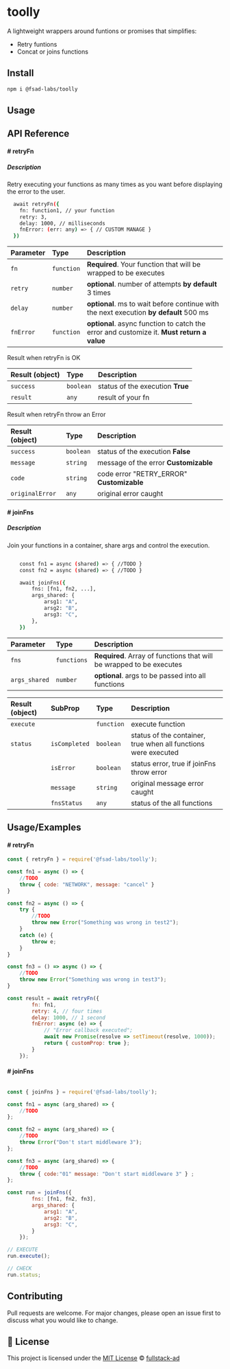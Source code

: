 # toolly

A lightweight wrappers around funtions or promises that simplifies:
- Retry funtions
- Concat or joins functions 

## Install

```bash
npm i @fsad-labs/toolly
```
## Usage
## API Reference

#### # retryFn

##### Description

Retry executing your functions as many times as you want before displaying the error to the user.

```bash
  await retryFn({
    fn: function1, // your function
    retry: 3,
    delay: 1000, // milliseconds
    fnError: (err: any) => { // CUSTOM MANAGE }
  })
```

| Parameter | Type     | Description                |
| :-------- | :------- | :------------------------- |
| `fn` | `function` | **Required**. Your function that will be wrapped to be executes |
| `retry` | `number` | **optional**. number of attempts **by default** 3 times |
| `delay` | `number` | **optional**. ms to wait before continue with the next execution  **by default** 500 ms|
| `fnError` | `function` | **optional**. async function to catch the error and customize it. **Must return a value** |

Result when retryFn is OK

| Result (object) | Type     | Description                |
| :-------- | :------- | :------------------------- |
|`success`|`boolean`| status of the execution **True**
|`result`|`any`| result of your fn

Result when retryFn throw an Error

| Result (object) | Type     | Description                |
| :-------- | :------- | :------------------------- |
|`success`|`boolean`| status of the execution **False**
|`message`|`string`| message of the error **Customizable**
|`code`|`string`| code error "RETRY_ERROR" **Customizable**
|`originalError`|`any`| original error caught

#### # joinFns

##### Description

Join your functions in a container, share args and control the execution.

```bash

    const fn1 = async (shared) => { //TODO }
    const fn2 = async (shared) => { //TODO }

    await joinFns({
        fns: [fn1, fn2, ...],
        args_shared: {
            arsg1: "A",
            arsg2: "B",
            arsg3: "C",
        },
    })
```

| Parameter | Type     | Description                |
| :-------- | :------- | :------------------------- |
| `fns` | `functions` | **Required**. Array of functions that will be wrapped to be executes |
| `args_shared` | `number` | **optional**. args to be passed into all functions |

| Result (object) | SubProp | Type     | Description                |
| :-------- | :-------- | :------- | :------------------------- |
| `execute`| | `function` | execute function
| `status` | `isCompleted`|`boolean`| status of the container, true when all functions were executed
| |`isError`|`boolean`| status error, true if joinFns throw error
| |`message`|`string`| original message error caught
| |`fnsStatus`|`any`| status of the all functions

## Usage/Examples

#### # retryFn
```javascript
const { retryFn } = require('@fsad-labs/toolly');

const fn1 = async () => {
    //TODO
    throw { code: "NETWORK", message: "cancel" }
}

const fn2 = async () => {
    try {
        //TODO
        throw new Error("Something was wrong in test2");
    }
    catch (e) {
        throw e;
    }
}

const fn3 = () => async () => {
    //TODO
    throw new Error("Something was wrong in test3");
}

const result = await retryFn({
        fn: fn1,
        retry: 4, // four times
        delay: 1000, // 1 second
        fnError: async (e) => {
            // "Error callback executed";
            await new Promise(resolve => setTimeout(resolve, 1000));
            return { customProp: true };
        }
    });

```

#### # joinFns
```javascript

const { joinFns } = require('@fsad-labs/toolly');

const fn1 = async (arg_shared) => { 
    //TODO
};

const fn2 = async (arg_shared) => {
    //TODO
    throw Error("Don't start middleware 3");
};

const fn3 = async (arg_shared) => {
    //TODO
    throw { code:"01" message: "Don't start middleware 3" } ;
};

const run = joinFns({
        fns: [fn1, fn2, fn3],
        args_shared: {
            arsg1: "A",
            arsg2: "B",
            arsg3: "C",
        }
    });

// EXECUTE
run.execute();

// CHECK
run.status;

```
## Contributing

Pull requests are welcome. For major changes, please open an issue first to discuss what you would like to change.

## 📄 License
This project is licensed under the [MIT License](LICENSE) © [fullstack-ad](https://github.com/fullstack-ad)
